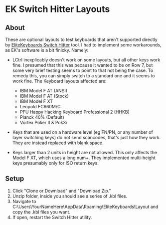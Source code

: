 # EK Switch Hitter Layouts

## About
These are optional layouts to test keyboards that aren't supported directly by [EliteKeyboards Switch Hitter](http://elitekeyboards.com/switchhitter.php) tool. I had to implement some workarounds, as EK's software is a bit finicky.
Namely:

- LCtrl inexplicably doesn't work on some layouts, but all other keys work fine. I presumed that this was because it wanted to be on Row 7, but some very brief testing seems to point to that not being the case. To remedy this, you can simply switch to a standard one and it seems to work fine. The Keyboard layouts affected are:
	- IBM Model F AT (ANSI)
	- IBM Model F AT (Stock)
	- IBM Model F XT
	- Leopold FC660M/C
	- PFU Happy Hacking Keyboard Professional 2 (HHKB)
	- Planck 40% (Default)
	- Vortex Poker II & Pok3r

- Keys that are used on a hardware level (eg FN/PN, or any number of layer switching keys) do not send scancodes, that's just how they work. They are instead replaced with blank space.

- Keys larger than 2 units in height are not allowed. This only affects the Model F XT, which uses a long num+. They implemented multi-height keys presumably only for ISO return keys.

## Setup
1. Click "Clone or Download" and "Download Zip."
2. Unzip folder, inside you should see a series of .kbl files.
3. Navigate to C:\Users\YourNameHere\AppData\Roaming\EliteKeyboards\Layout and copy the .kbl files you want.
4. If open, restart the Switch Hitter utility.
